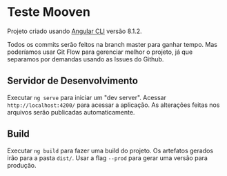 # Teste Mooven

Projeto criado usando [Angular CLI](https://github.com/angular/angular-cli) versão 8.1.2.

Todos os commits serão feitos na branch master para ganhar tempo.
Mas poderíamos usar Git Flow para gerenciar melhor o projeto, já que separamos por demandas usando as Issues do Github.

## Servidor de Desenvolvimento

Executar `ng serve` para iniciar um "dev server". Acessar `http://localhost:4200/` para acessar a aplicação. As alterações feitas nos arquivos serão publicadas automaticamente.

## Build

Executar `ng build` para fazer uma build do projeto. Os artefatos gerados irão para a pasta `dist/`. Usar a flag `--prod` para gerar uma versão para produção.
